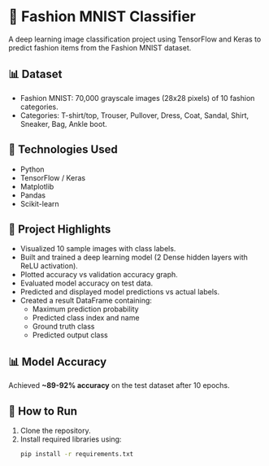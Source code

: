 # 👗 Fashion MNIST Classifier

A deep learning image classification project using TensorFlow and Keras to predict fashion items from the Fashion MNIST dataset.

## 📊 Dataset
- Fashion MNIST: 70,000 grayscale images (28x28 pixels) of 10 fashion categories.
- Categories: T-shirt/top, Trouser, Pullover, Dress, Coat, Sandal, Shirt, Sneaker, Bag, Ankle boot.

## 🚀 Technologies Used
- Python
- TensorFlow / Keras
- Matplotlib
- Pandas
- Scikit-learn

## 📌 Project Highlights
- Visualized 10 sample images with class labels.
- Built and trained a deep learning model (2 Dense hidden layers with ReLU activation).
- Plotted accuracy vs validation accuracy graph.
- Evaluated model accuracy on test data.
- Predicted and displayed model predictions vs actual labels.
- Created a result DataFrame containing:
  - Maximum prediction probability
  - Predicted class index and name
  - Ground truth class
  - Predicted output class

## 📊 Model Accuracy
Achieved **~89-92% accuracy** on the test dataset after 10 epochs.

## 📎 How to Run
1. Clone the repository.
2. Install required libraries using:
   ```bash
   pip install -r requirements.txt
